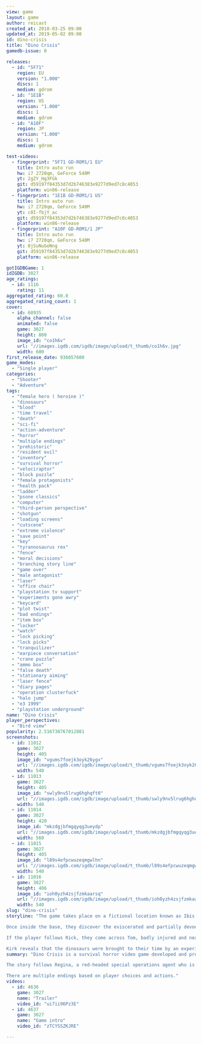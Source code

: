 ```yaml
---
view: game
layout: game
author: reicast
created_at: 2018-03-25 09:00
updated_at: 2019-05-02 09:00
id: dino-crisis
title: "Dino Crisis"
gamedb-issue: 0

releases:
  - id: "5F71"
    region: EU
    version: "1.000"
    discs: 1
    medium: gdrom
  - id: "1E1B"
    region: US
    version: "1.000"
    discs: 1
    medium: gdrom
  - id: "A10F"
    region: JP
    version: "1.000"
    discs: 1
    medium: gdrom

test-videos:
  - fingerprint: "5F71 GD-ROM1/1 EU"
    title: Intro auto run
    hw: i7 2720qm, GeForce 540M
    yt: 2gZY_Hg3FGk
    git: d59197f84353d7d2b746383e9277d9ed7c8c4053
    platform: win86-release
  - fingerprint: "1E1B GD-ROM1/1 US"
    title: Intro auto run
    hw: i7 2720qm, GeForce 540M
    yt: c0I-fbjY_ac
    git: d59197f84353d7d2b746383e9277d9ed7c8c4053
    platform: win86-release
  - fingerprint: "A10F GD-ROM1/1 JP"
    title: Intro auto run
    hw: i7 2720qm, GeForce 540M
    yt: 0jSuNuGeNng
    git: d59197f84353d7d2b746383e9277d9ed7c8c4053
    platform: win86-release

gotIGDBGame: 1
idIGDB: 3027
age_ratings:
  - id: 1116
    rating: 11
aggregated_rating: 60.0
aggregated_rating_count: 1
cover:
  - id: 68935
    alpha_channel: false
    animated: false
    game: 3027
    height: 800
    image_id: "co1h6v"
    url: "//images.igdb.com/igdb/image/upload/t_thumb/co1h6v.jpg"
    width: 600
first_release_date: 936057600
game_modes:
  - "Single player"
categories:
  - "Shooter"
  - "Adventure"
tags:
  - "female hero ( heroine )"
  - "dinosaurs"
  - "blood"
  - "time travel"
  - "death"
  - "sci-fi"
  - "action-adventure"
  - "horror"
  - "multiple endings"
  - "prehistoric"
  - "resident evil"
  - "inventory"
  - "survival horror"
  - "velociraptor"
  - "block puzzle"
  - "female protagonists"
  - "health pack"
  - "ladder"
  - "psone classics"
  - "computer"
  - "third-person perspective"
  - "shotgun"
  - "loading screens"
  - "cutscene"
  - "extreme violence"
  - "save point"
  - "key"
  - "tyrannosaurus rex"
  - "fence"
  - "moral decisions"
  - "branching story line"
  - "game over"
  - "male antagonist"
  - "laser"
  - "office chair"
  - "playstation tv support"
  - "experiments gone awry"
  - "keycard"
  - "plot twist"
  - "bad endings"
  - "item box"
  - "locker"
  - "watch"
  - "lock picking"
  - "lock picks"
  - "tranquilizer"
  - "earpiece conversation"
  - "crane puzzle"
  - "ammo box"
  - "false death"
  - "stationary aiming"
  - "laser fence"
  - "diary pages"
  - "operation clusterfuck"
  - "halo jump"
  - "e3 1999"
  - "playstation underground"
name: "Dino Crisis"
player_perspectives:
  - "Bird view"
popularity: 2.516738767012881
screenshots:
  - id: 11012
    game: 3027
    height: 405
    image_id: "vgums7foejk3oyk26ygx"
    url: "//images.igdb.com/igdb/image/upload/t_thumb/vgums7foejk3oyk26ygx.jpg"
    width: 540
  - id: 11013
    game: 3027
    height: 405
    image_id: "swly9nv5lrug6hghqft0"
    url: "//images.igdb.com/igdb/image/upload/t_thumb/swly9nv5lrug6hghqft0.jpg"
    width: 540
  - id: 11014
    game: 3027
    height: 420
    image_id: "mkzdgjbfmgqyqg3ueydp"
    url: "//images.igdb.com/igdb/image/upload/t_thumb/mkzdgjbfmgqyqg3ueydp.jpg"
    width: 560
  - id: 11015
    game: 3027
    height: 405
    image_id: "l89s4efpcwuzeqmgwlhn"
    url: "//images.igdb.com/igdb/image/upload/t_thumb/l89s4efpcwuzeqmgwlhn.jpg"
    width: 540
  - id: 11016
    game: 3027
    height: 406
    image_id: "ioh0yzh4zsjfzmkaarsq"
    url: "//images.igdb.com/igdb/image/upload/t_thumb/ioh0yzh4zsjfzmkaarsq.jpg"
    width: 540
slug: "dino-crisis"
storyline: "The game takes place on a fictional location known as Ibis Island in the year 2009. The Secret Operation Raid Team (SORT) has sent an agent, Tom, to investigate a research facility. During the recon mission, he learns that Dr. Edward Kirk, a world-renowned scientist who was reported dead three years ago, is leading a secret weapons project within the facility. SORT sends four agents (Regina, Gail, Rick, and Cooper) to acquire Kirk and return him to custody. The team arrives on the island under cover of darkness, dropping in via parachute. Cooper is blown off course and lands in the jungle away from the others. Lost in the dark, he is chased down by a Tyrannosaurus rex and eaten. The other three agents, unaware of his death, proceed with the mission.

Once inside the base, they discover the eviscerated and partially devoured corpses of security personnel and scientists. After splitting up to restore power to the facility, Gail goes missing. Whilst searching for him, Regina is confronted by a Velociraptor. Re-uniting with Rick, the two determine it was the dinosaurs that caused the bloodbath at the base. Although their mission to recover Dr. Kirk still stands, it is now more important to signal for a rescue. Regina sets out to activate the main antenna to contact their airlift. On her way, she is attacked by another Velociraptor and is rescued by Gail, who then leaves to continue searching for Dr. Kirk. After restoring communications, Regina heads back to the control room and they receive a signal on their communicators. Believing it might be Cooper or Tom in trouble, Rick wants to investigate. Gail shoots down the idea, wanting to follow up on a CCTV sighting that might have been Kirk. The player must choose which course of action to follow.

If the player follows Rick, they come across Tom, badly injured and near death. Rick takes him to the medical room, however a Velociraptor attacks them, and Tom sacrifices himself to kill it, saving Rick. Later, Regina and the team manage to locate Kirk and apprehend him. As they are preparing to leave via helicopter, the T. rex returns and destroys the helicopter, forcing them to flee back into the base while Kirk manages to escape. Regina and Rick flee into the facility and locate keys to a watercraft, but find a vortex in the way of getting to it. Rick speculates this is the space time distortion that brought the dinosaurs back. The two split up to find an alternate route off the island, and Regina ends up being held at gunpoint by Dr. Kirk. He is about to kill her when the gun is shot out of his hand by Gail, and they arrest him again.

Kirk reveals that the dinosaurs were brought to their time by an experiment he was running using his Third Energy technology. A rift in space was created and a pocket of the island from their time was exchanged with the same from the past, bringing dinosaurs back into their time. Kirk then tells them that if the reactors are set to overload, the energy coming from them and the vortex should cancel each other out if they come into contact. After Regina gets the stabilizer and initializer and uses them to overload the reactors, the energy shakes the base, causing a vent to fall on Gail allowing Kirk to get free again. The team heads towards the waterway to escape the blast, but Gail says they still need to capture the doctor. He starts to hobble away on his gun to go after Kirk, and orders Regina and Rick to leave without him if he does not return in thirty minutes. Regina is given the choice to either go after Dr. Kirk with Gail, or escape with Rick. The story then takes one of three endings."
summary: "Dino Crisis is a survival horror video game developed and produced by Capcom originally for the Sony PlayStation console in 1999. It was developed by the same team behind Capcom's Resident Evil, including director Shinji Mikami, and shares many similarities with the Resident Evil games that preceded it, but is more action-oriented.

The story follows Regina, a red-headed special operations agent who is part of a team sent to investigate a mysterious island facility. Finding the place overrun with vicious dinosaurs, Regina must fight through the Velociraptor-filled facility to discover what happened and ultimately escape alive. The game mixes exploration and puzzle-based gameplay with traditional survival horror mechanics.

There are multiple endings based on player choices and actions."
videos:
  - id: 4636
    game: 3027
    name: "Trailer"
    video_id: "ui7ii96Pz3E"
  - id: 4637
    game: 3027
    name: "Game intro"
    video_id: "zTCYSSZKJRE"

---
```

